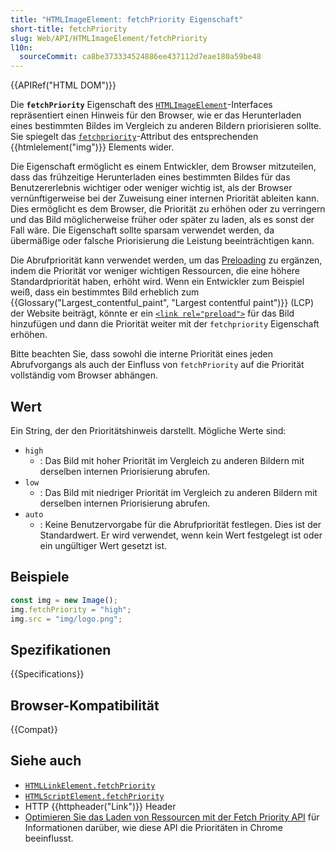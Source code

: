 ```yaml
---
title: "HTMLImageElement: fetchPriority Eigenschaft"
short-title: fetchPriority
slug: Web/API/HTMLImageElement/fetchPriority
l10n:
  sourceCommit: ca8be373334524886ee437112d7eae180a59be48
---
```


{{APIRef("HTML DOM")}}

Die **`fetchPriority`** Eigenschaft des [`HTMLImageElement`](/de/docs/Web/API/HTMLImageElement)-Interfaces repräsentiert einen Hinweis für den Browser, wie er das Herunterladen eines bestimmten Bildes im Vergleich zu anderen Bildern priorisieren sollte.
Sie spiegelt das [`fetchpriority`](/de/docs/Web/HTML/Element/img#fetchpriority)-Attribut des entsprechenden {{htmlelement("img")}} Elements wider.

Die Eigenschaft ermöglicht es einem Entwickler, dem Browser mitzuteilen, dass das frühzeitige Herunterladen eines bestimmten Bildes für das Benutzererlebnis wichtiger oder weniger wichtig ist, als der Browser vernünftigerweise bei der Zuweisung einer internen Priorität ableiten kann.
Dies ermöglicht es dem Browser, die Priorität zu erhöhen oder zu verringern und das Bild möglicherweise früher oder später zu laden, als es sonst der Fall wäre.
Die Eigenschaft sollte sparsam verwendet werden, da übermäßige oder falsche Priorisierung die Leistung beeinträchtigen kann.

Die Abrufpriorität kann verwendet werden, um das [Preloading](/de/docs/Web/HTML/Attributes/rel/preload) zu ergänzen, indem die Priorität vor weniger wichtigen Ressourcen, die eine höhere Standardpriorität haben, erhöht wird.
Wenn ein Entwickler zum Beispiel weiß, dass ein bestimmtes Bild erheblich zum {{Glossary("Largest_contentful_paint", "Largest contentful paint")}} (LCP) der Website beiträgt, könnte er ein [`<link rel="preload">`](/de/docs/Web/HTML/Attributes/rel/preload) für das Bild hinzufügen und dann die Priorität weiter mit der `fetchpriority` Eigenschaft erhöhen.

Bitte beachten Sie, dass sowohl die interne Priorität eines jeden Abrufvorgangs als auch der Einfluss von `fetchPriority` auf die Priorität vollständig vom Browser abhängen.

## Wert

Ein String, der den Prioritätshinweis darstellt.
Mögliche Werte sind:

- `high`
  - : Das Bild mit hoher Priorität im Vergleich zu anderen Bildern mit derselben internen Priorisierung abrufen.
- `low`
  - : Das Bild mit niedriger Priorität im Vergleich zu anderen Bildern mit derselben internen Priorisierung abrufen.
- `auto`
  - : Keine Benutzervorgabe für die Abrufpriorität festlegen.
    Dies ist der Standardwert.
    Er wird verwendet, wenn kein Wert festgelegt ist oder ein ungültiger Wert gesetzt ist.

## Beispiele

```js
const img = new Image();
img.fetchPriority = "high";
img.src = "img/logo.png";
```

## Spezifikationen

{{Specifications}}

## Browser-Kompatibilität

{{Compat}}

## Siehe auch

- [`HTMLLinkElement.fetchPriority`](/de/docs/Web/API/HTMLLinkElement/fetchPriority)
- [`HTMLScriptElement.fetchPriority`](/de/docs/Web/API/HTMLScriptElement/fetchPriority)
- HTTP {{httpheader("Link")}} Header
- [Optimieren Sie das Laden von Ressourcen mit der Fetch Priority API](https://web.dev/articles/fetch-priority?hl=en#browser_priority_and_fetchpriority) für Informationen darüber, wie diese API die Prioritäten in Chrome beeinflusst.
